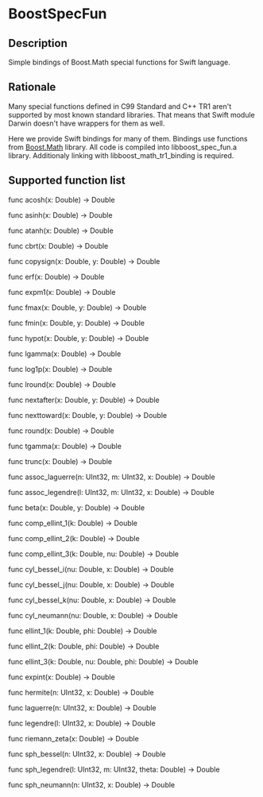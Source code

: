 BoostSpecFun
============

Description
------------

Simple bindings of Boost.Math special functions for Swift language.

Rationale
------------

Many special functions defined in C99 Standard and C++ TR1 aren't
supported by most known standard libraries. That means that Swift
module Darwin doesn't have wrappers for them as well.

Here we provide Swift bindings for many of them. Bindings use
functions from [Boost.Math] library. All code is compiled
into libboost_spec_fun.a library. Additionaly linking with
libboost_math_tr1_binding is required.

[Boost.Math]: https://github.com/boostorg/math

Supported function list
------------

   func acosh(x: Double) -> Double

   func asinh(x: Double) -> Double

   func atanh(x: Double) -> Double

   func cbrt(x: Double) -> Double

   func copysign(x: Double, y: Double) -> Double

   func erf(x: Double) -> Double

   func expm1(x: Double) -> Double

   func fmax(x: Double, y: Double) -> Double

   func fmin(x: Double, y: Double) -> Double

   func hypot(x: Double, y: Double) -> Double

   func lgamma(x: Double) -> Double

   func log1p(x: Double) -> Double

   func lround(x: Double) -> Double

   func nextafter(x: Double, y: Double) -> Double

   func nexttoward(x: Double, y: Double) -> Double

   func round(x: Double) -> Double

   func tgamma(x: Double) -> Double

   func trunc(x: Double) -> Double

   func assoc_laguerre(n: UInt32, m: UInt32, x: Double) -> Double

   func assoc_legendre(l: UInt32, m: UInt32, x: Double) -> Double

   func beta(x: Double, y: Double) -> Double

   func comp_ellint_1(k: Double) -> Double

   func comp_ellint_2(k: Double) -> Double

   func comp_ellint_3(k: Double, nu: Double) -> Double

   func cyl_bessel_i(nu: Double, x: Double) -> Double

   func cyl_bessel_j(nu: Double, x: Double) -> Double

   func cyl_bessel_k(nu: Double, x: Double) -> Double

   func cyl_neumann(nu: Double, x: Double) -> Double

   func ellint_1(k: Double, phi: Double) -> Double

   func ellint_2(k: Double, phi: Double) -> Double

   func ellint_3(k: Double, nu: Double, phi: Double) -> Double

   func expint(x: Double) -> Double

   func hermite(n: UInt32, x: Double) -> Double

   func laguerre(n: UInt32, x: Double) -> Double

   func legendre(l: UInt32, x: Double) -> Double

   func riemann_zeta(x: Double) -> Double

   func sph_bessel(n: UInt32, x: Double) -> Double

   func sph_legendre(l: UInt32, m: UInt32, theta: Double) -> Double

   func sph_neumann(n: UInt32, x: Double) -> Double
